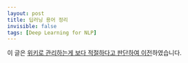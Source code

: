 ```yaml
---
layout: post
title: 딥러닝 용어 정리
invisible: false
tags: [Deep Learning for NLP]
---
```


이 글은 [위키로 관리하는게 보다 적절하다고 판단하여 이전](https://github.com/likejazz/likejazz.github.io/wiki/%EB%94%A5%EB%9F%AC%EB%8B%9D)하였습니다.